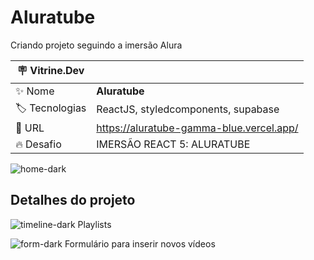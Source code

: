 # Aluratube

Criando projeto seguindo a imersão Alura

| :placard: Vitrine.Dev |     |
| -------------  | --- |
| :sparkles: Nome        | **Aluratube**
| :label: Tecnologias | ReactJS, styledcomponents, supabase
| :rocket: URL         | https://aluratube-gamma-blue.vercel.app/
| :fire: Desafio     | IMERSÃO REACT 5: ALURATUBE

<!-- Inserir imagem com a #vitrinedev ao final do link -->
![home-dark](https://user-images.githubusercontent.com/83356439/214052449-88162955-0604-4afa-add7-8dac734a27c8.png#vitrinedev)

## Detalhes do projeto



![timeline-dark](https://user-images.githubusercontent.com/83356439/214052651-bcfff152-a44a-4073-b464-a8bf0b8054fe.png)
Playlists

![form-dark](https://user-images.githubusercontent.com/83356439/214052673-5df1a0be-a00a-46a2-a677-6fc4d5777dbc.png)
Formulário para inserir novos vídeos
